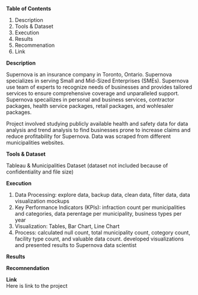 **Table of Contents**
1. Description
2. Tools & Dataset
3. Execution
4. Results
5. Recommenation 
7. Link


**Description**<br>

Supernova is an insurance company in Toronto, Ontario. Supernova specializes in serving Small and Mid-Sized Enterprises (SMEs). Supernova use team of experts to recognize needs of businesses and provides tailored services to ensure comprehensive coverage and unparalleled support. Supernova specailizes in personal and business services, contractor packages, health service packages, retail packages, and wohlesaler packages. 

Project involved studying publicly available health and safety data for data analysis and trend analysis to find businesses prone to increase claims and reduce profitability for Supernova. Data was scraped from different municipalities websites.  

**Tools & Dataset**<br>

Tableau & Municipalities Dataset (dataset not included because of confidentiality and file size)

**Execution**<br>

1. Data Processing: explore data, backup data, clean data, filter data, data visualization mockups
2. Key Performance Indicators (KPIs): infraction count per municipalities and categories, data perentage per municipality, business types per year
3. Visualization: Tables, Bar Chart, Line Chart 
4. Process: calculated null count, total municipality count, cotegory count, facility type count, and valuable data count. developed visualizations and presented results to
   Supernova data scientist   

**Results**<br>



**Recomnendation**<br>



**Link**<br>
Here is link to the project
